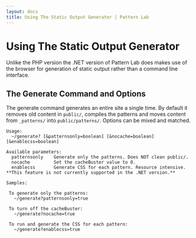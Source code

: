 ```yaml
---
layout: docs
title: Using The Static Output Generator | Pattern Lab
---
```


# Using The Static Output Generator

Unlike the PHP version the .NET version of Pattern Lab does makes use of the browser for generation of static output rather than a command line interface.

## The Generate Command and Options

The generate command generates an entire site a single time. By default it removes old content in `public/`, compiles the patterns and moves content from `_patterns/` into `public/patterns/`. Options can be mixed and matched.

    Usage:
      ~/generate? [&patternsonly=boolean] [&nocache=boolean] [&enablecss=boolean] 
    
    Available parameters:
      patternsonly    Generate only the patterns. Does NOT clean public/.
      nocache         Set the cacheBuster value to 0.
      enablecss       Generate CSS for each pattern. Resource intensive. **This feature is not currently supported in the .NET version.**
    
    Samples:
    
     To generate only the patterns:
	   ~/generate?patternsonly=true
    
     To turn off the cacheBuster:
       ~/generate?nocache=true
    
     To run and generate the CSS for each pattern:
       ~/generate?enablecss=true